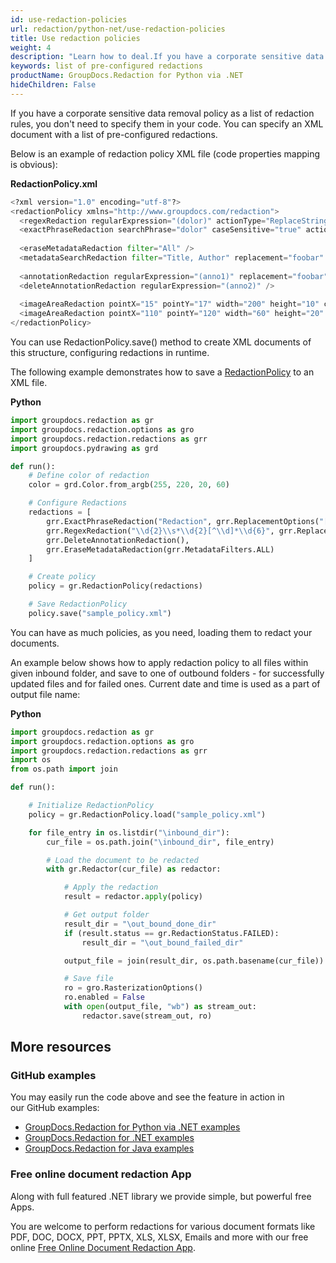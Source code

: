 ```yaml
---
id: use-redaction-policies
url: redaction/python-net/use-redaction-policies
title: Use redaction policies
weight: 4
description: "Learn how to deal.If you have a corporate sensitive data removal policy as a list of redaction rules, you don't need to specify them in your code. You can specify an XML document with a list of pre-configured redactions."
keywords: list of pre-configured redactions
productName: GroupDocs.Redaction for Python via .NET
hideChildren: False
---
```

If you have a corporate sensitive data removal policy as a list of redaction rules, you don't need to specify them in your code. You can specify an XML document with a list of pre-configured redactions.

Below is an example of redaction policy XML file (code properties mapping is obvious):

**RedactionPolicy.xml**

```python
<?xml version="1.0" encoding="utf-8"?>  
<redactionPolicy xmlns="http://www.groupdocs.com/redaction">  
  <regexRedaction regularExpression="(dolor)" actionType="ReplaceString" replacement="foobar" />  
  <exactPhraseRedaction searchPhrase="dolor" caseSensitive="true" actionType="DrawBox" color="Red" />   
  
  <eraseMetadataRedaction filter="All" />  
  <metadataSearchRedaction filter="Title, Author" replacement="foobar" valueExpression="(metasearch)" keyExpression="" />  
  
  <annotationRedaction regularExpression="(anno1)" replacement="foobar" />  
  <deleteAnnotationRedaction regularExpression="(anno2)" />  
  
  <imageAreaRedaction pointX="15" pointY="17" width="200" height="10" color="#AA50FC"  />  
  <imageAreaRedaction pointX="110" pointY="120" width="60" height="20" color="Magenta"  />  
</redactionPolicy> 
```
You can use RedactionPolicy.save() method to create XML documents of this structure, configuring redactions in runtime.

The following example demonstrates how to save a [RedactionPolicy](https://reference.groupdocs.com/redaction/python-net/groupdocs.redaction/redactionpolicy/) to an XML file.
 
**Python**

```python
import groupdocs.redaction as gr
import groupdocs.redaction.options as gro
import groupdocs.redaction.redactions as grr
import groupdocs.pydrawing as grd

def run():
    # Define color of redaction
    color = grd.Color.from_argb(255, 220, 20, 60)

    # Configure Redactions
    redactions = [
        grr.ExactPhraseRedaction("Redaction", grr.ReplacementOptions("[Product]")),
        grr.RegexRedaction("\\d{2}\\s*\\d{2}[^\\d]*\\d{6}", grr.ReplacementOptions(color)),
        grr.DeleteAnnotationRedaction(),
        grr.EraseMetadataRedaction(grr.MetadataFilters.ALL)
    ]

    # Create policy
    policy = gr.RedactionPolicy(redactions)

    # Save RedactionPolicy
    policy.save("sample_policy.xml")
```

You can have as much policies, as you need, loading them to redact your documents.

An example below shows how to apply redaction policy to all files within given inbound folder, and save to one of outbound folders - for successfully updated files and for failed ones. Current date and time is used as a part of output file name:

**Python**

```python
import groupdocs.redaction as gr
import groupdocs.redaction.options as gro
import groupdocs.redaction.redactions as grr
import os
from os.path import join

def run():

    # Initialize RedactionPolicy
    policy = gr.RedactionPolicy.load("sample_policy.xml")

    for file_entry in os.listdir("\inbound_dir"):
        cur_file = os.path.join("\inbound_dir", file_entry)

        # Load the document to be redacted
        with gr.Redactor(cur_file) as redactor:

            # Apply the redaction
            result = redactor.apply(policy)

            # Get output folder
            result_dir = "\out_bound_done_dir"
            if (result.status == gr.RedactionStatus.FAILED):
                result_dir = "\out_bound_failed_dir"

            output_file = join(result_dir, os.path.basename(cur_file))

            # Save file
            ro = gro.RasterizationOptions()
            ro.enabled = False
            with open(output_file, "wb") as stream_out:
                redactor.save(stream_out, ro)
```

## More resources

### GitHub examples

You may easily run the code above and see the feature in action in our GitHub examples:

*   [GroupDocs.Redaction for Python via .NET examples](https://github.com/groupdocs-redaction/GroupDocs.Redaction-for-Python-via-.NET)
*   [GroupDocs.Redaction for .NET examples](https://github.com/groupdocs-redaction/GroupDocs.Redaction-for-.NET)
*   [GroupDocs.Redaction for Java examples](https://github.com/groupdocs-redaction/GroupDocs.Redaction-for-Java)
    

### Free online document redaction App

Along with full featured .NET library we provide simple, but powerful free Apps.

You are welcome to perform redactions for various document formats like PDF, DOC, DOCX, PPT, PPTX, XLS, XLSX, Emails and more with our free online [Free Online Document Redaction App](https://products.groupdocs.app/redaction).
